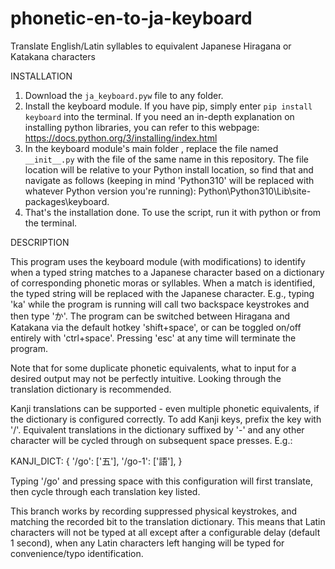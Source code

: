 # phonetic-en-to-ja-keyboard
Translate English/Latin syllables to equivalent Japanese Hiragana or Katakana characters

INSTALLATION

1. Download the `ja_keyboard.pyw` file to any folder.
2. Install the keyboard module. If you have pip, simply enter `pip install keyboard` into the terminal. If you need an in-depth explanation on installing python libraries, you can refer to this webpage: https://docs.python.org/3/installing/index.html
3. In the keyboard module's main folder , replace the file named `__init__.py` with the file of the same name in this repository. The file location will be relative to your Python install location, so find that and navigate as follows (keeping in mind 'Python310' will be replaced with whatever Python version you're running): Python\Python310\Lib\site-packages\keyboard. 
4. That's the installation done. To use the script, run it with python or from the terminal.


DESCRIPTION
 
This program uses the keyboard module (with modifications) to identify when a typed string matches to a Japanese character based on a dictionary of corresponding phonetic moras or syllables. When a match is identified, the typed string will be replaced with the Japanese character. E.g., typing 'ka' while the program is running will call two backspace keystrokes and then type 'か'. The program can be switched between Hiragana and Katakana via the default hotkey 'shift+space', or can be toggled on/off entirely with 'ctrl+space'. Pressing 'esc' at any time will terminate the program. 

Note that for some duplicate phonetic equivalents, what to input for a desired output may not be perfectly intuitive. Looking through the translation dictionary is recommended. 

Kanji translations can be supported - even multiple phonetic equivalents, if the dictionary is configured correctly. To add Kanji keys, prefix the key with '/'. Equivalent translations in the dictionary suffixed by '-' and any other character will be cycled through on subsequent space presses. E.g.:

KANJI_DICT: {
  '/go': ['五'],
  '/go-1': ['語'],
  }
  
Typing '/go' and pressing space with this configuration will first translate, then cycle through each translation key listed. 

This branch works by recording suppressed physical keystrokes, and matching the recorded bit to the translation dictionary. This means that Latin characters will not be typed at all except after a configurable delay (default 1 second), when any Latin characters left hanging will be typed for convenience/typo identification. 
